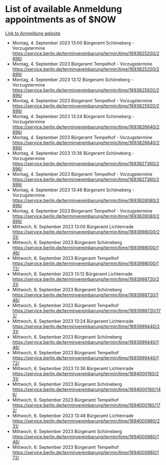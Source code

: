 # List of available Anmeldung appointments as of $NOW
[Link to Anmeldung website](https://service.berlin.de/terminvereinbarung/termin/tag.php?termin=1&anliegen[]=120686&dienstleisterlist=122210,122217,327316,122219,327312,122227,327314,122231,327346,122243,327348,122254,122252,329742,122260,329745,122262,329748,122271,327278,122273,327274,122277,327276,330436,122280,327294,122282,327290,122284,327292,122291,327270,122285,327266,122286,327264,122296,327268,150230,329760,122297,327286,122294,327284,122312,329763,122314,329775,122304,327330,122311,327334,122309,327332,317869,122281,327352,122279,329772,122283,122276,327324,122274,327326,122267,329766,122246,327318,122251,327320,122257,327322,122208,327298,122226,327300&herkunft=http%3A%2F%2Fservice.berlin.de%2Fdienstleistung%2F120686%2F)
- Montag, 4. September 2023 13:00 Bürgeramt Schöneberg - Vorzugstermine https://service.berlin.de/terminvereinbarung/termin/time/1693825200/2896/
- Montag, 4. September 2023  Bürgeramt Tempelhof - Vorzugstermine https://service.berlin.de/terminvereinbarung/termin/time/1693825200/2899/
- Montag, 4. September 2023 13:12 Bürgeramt Schöneberg - Vorzugstermine https://service.berlin.de/terminvereinbarung/termin/time/1693825920/2896/
- Montag, 4. September 2023  Bürgeramt Tempelhof - Vorzugstermine https://service.berlin.de/terminvereinbarung/termin/time/1693825920/2899/
- Montag, 4. September 2023 13:24 Bürgeramt Schöneberg - Vorzugstermine https://service.berlin.de/terminvereinbarung/termin/time/1693826640/2896/
- Montag, 4. September 2023  Bürgeramt Tempelhof - Vorzugstermine https://service.berlin.de/terminvereinbarung/termin/time/1693826640/2899/
- Montag, 4. September 2023 13:36 Bürgeramt Schöneberg - Vorzugstermine https://service.berlin.de/terminvereinbarung/termin/time/1693827360/2896/
- Montag, 4. September 2023  Bürgeramt Tempelhof - Vorzugstermine https://service.berlin.de/terminvereinbarung/termin/time/1693827360/2899/
- Montag, 4. September 2023 13:48 Bürgeramt Schöneberg - Vorzugstermine https://service.berlin.de/terminvereinbarung/termin/time/1693828080/2896/
- Montag, 4. September 2023  Bürgeramt Tempelhof - Vorzugstermine https://service.berlin.de/terminvereinbarung/termin/time/1693828080/2899/
- Mittwoch, 6. September 2023 13:00 Bürgeramt Lichtenrade https://service.berlin.de/terminvereinbarung/termin/time/1693998000/231/
- Mittwoch, 6. September 2023  Bürgeramt Schöneberg https://service.berlin.de/terminvereinbarung/termin/time/1693998000/146/
- Mittwoch, 6. September 2023  Bürgeramt Tempelhof https://service.berlin.de/terminvereinbarung/termin/time/1693998000/172/
- Mittwoch, 6. September 2023 13:12 Bürgeramt Lichtenrade https://service.berlin.de/terminvereinbarung/termin/time/1693998720/231/
- Mittwoch, 6. September 2023  Bürgeramt Schöneberg https://service.berlin.de/terminvereinbarung/termin/time/1693998720/146/
- Mittwoch, 6. September 2023  Bürgeramt Tempelhof https://service.berlin.de/terminvereinbarung/termin/time/1693998720/172/
- Mittwoch, 6. September 2023 13:24 Bürgeramt Lichtenrade https://service.berlin.de/terminvereinbarung/termin/time/1693999440/231/
- Mittwoch, 6. September 2023  Bürgeramt Schöneberg https://service.berlin.de/terminvereinbarung/termin/time/1693999440/146/
- Mittwoch, 6. September 2023  Bürgeramt Tempelhof https://service.berlin.de/terminvereinbarung/termin/time/1693999440/172/
- Mittwoch, 6. September 2023 13:36 Bürgeramt Lichtenrade https://service.berlin.de/terminvereinbarung/termin/time/1694000160/231/
- Mittwoch, 6. September 2023  Bürgeramt Schöneberg https://service.berlin.de/terminvereinbarung/termin/time/1694000160/146/
- Mittwoch, 6. September 2023  Bürgeramt Tempelhof https://service.berlin.de/terminvereinbarung/termin/time/1694000160/172/
- Mittwoch, 6. September 2023 13:48 Bürgeramt Lichtenrade https://service.berlin.de/terminvereinbarung/termin/time/1694000880/231/
- Mittwoch, 6. September 2023  Bürgeramt Schöneberg https://service.berlin.de/terminvereinbarung/termin/time/1694000880/146/
- Mittwoch, 6. September 2023  Bürgeramt Tempelhof https://service.berlin.de/terminvereinbarung/termin/time/1694000880/172/
